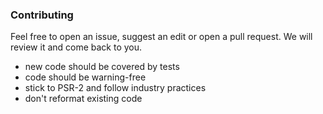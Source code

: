 ### Contributing

Feel free to open an issue, suggest an edit or open a pull request. We will review it and
come back to you.


* new code should be covered by tests 
* code should be warning-free
* stick to PSR-2 and follow industry practices
* don't reformat existing code

